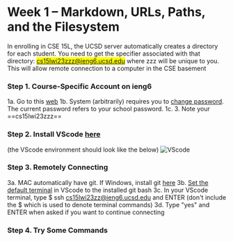 # Week 1 – Markdown, URLs, Paths, and the Filesystem

In enrolling in CSE 15L, the UCSD server automatically creates a directory for each student. You need to get the specifier associated with that directory: <mark>cs15lwi23zzz@ieng6.ucsd.edu</mark> where zzz will be unique to you. This will allow remote connection to a computer in the CSE basement

### Step 1. Course-Specific Account on ieng6
1a. Go to this [web](https://sdacs.ucsd.edu/~icc/index.php)
1b. System (arbitrarily) requires you to [change password](https://docs.google.com/document/d/1hs7CyQeh-MdUfM9uv99i8tqfneos6Y8bDU0uhn1wqho/edit). The current password refers to your school password.
1c. 3. Note your ==cs15lwi23zzz==
### Step 2. Install VScode [here](https://code.visualstudio.com/)
(the VScode environment should look like the below)
![VScode](https://ucsd-cse15l-w23.github.io/images/vscode.png)
### Step 3. Remotely Connecting
3a. MAC automatically have git. If Windows, install git [here](https://gitforwindows.org/)
3b. [Set the default terminal](https://stackoverflow.com/a/50527994) in VScode to the installed git bash
3c. In your VScode terminal, type $ ssh cs15lwi23zz@ieng6.ucsd.edu and ENTER
(don't include the $ which is used to denote terminal commands)
3d. Type "yes" and ENTER when asked if you want to continue connecting
### Step 4. Try Some Commands
